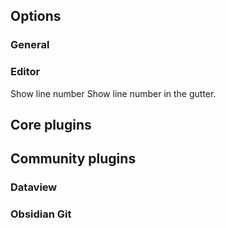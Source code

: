 
## Options

### General

### Editor

Show line number
Show line number in the gutter.

## Core plugins

## Community plugins

### Dataview

### Obsidian Git


